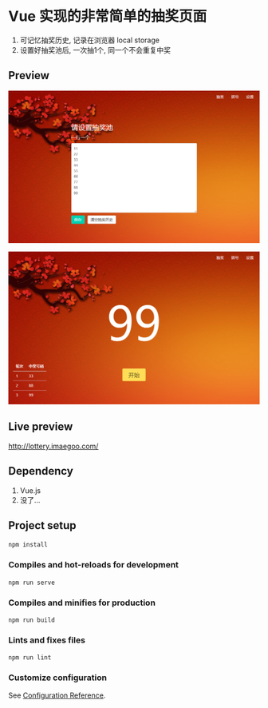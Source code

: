 # Vue 实现的非常简单的抽奖页面

1. 可记忆抽奖历史, 记录在浏览器 local storage
2. 设置好抽奖池后, 一次抽1个, 同一个不会重复中奖

## Preview

![Setting page](preview/1.png)

![Main page](preview/2.png)

## Live preview
http://lottery.imaegoo.com/

## Dependency
1. Vue.js
2. 没了...

## Project setup
```
npm install
```

### Compiles and hot-reloads for development
```
npm run serve
```

### Compiles and minifies for production
```
npm run build
```

### Lints and fixes files
```
npm run lint
```

### Customize configuration
See [Configuration Reference](https://cli.vuejs.org/config/).
